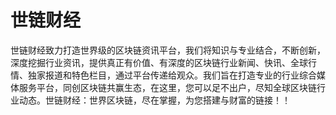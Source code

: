 # 

# 世链财经

世链财经致力打造世界级的区块链资讯平台，我们将知识与专业结合，不断创新，深度挖掘行业资讯，提供真正有价值、有深度的区块链行业新闻、快讯、全球行情、独家报道和特色栏目，通过平台传递给观众。我们旨在打造专业的行业综合媒体服务平台，同创区块链共赢生态，在这里，您可以足不出户，尽知全球区块链行业动态。世链财经：世界区块链，尽在掌握，为您搭建与财富的链接！！



